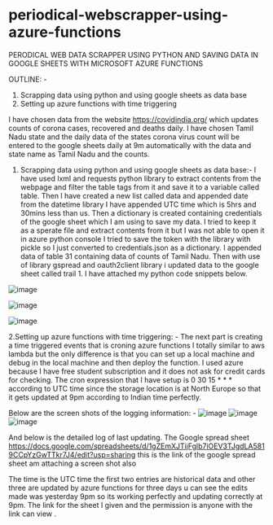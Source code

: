 # periodical-webscrapper-using-azure-functions
PERODICAL WEB DATA SCRAPPER USING PYTHON AND SAVING DATA IN GOOGLE SHEETS WITH MICROSOFT AZURE FUNCTIONS



OUTLINE: -
1.	Scrapping data using python and using google sheets as data base
2.	Setting up azure functions with time triggering

I have chosen data from the website https://covidindia.org/ which updates counts of corona cases, recovered and deaths daily. I have chosen Tamil Nadu state and the daily data of the states corona virus count will be entered to the google sheets daily at 9m automatically with the data and state name as Tamil Nadu and the counts.
1.	Scrapping data using python and using google sheets as data base:-
I have used lxml and requests python library to extract contents from the webpage and filter the table tags <tr> from it and save it to a variable called table.
Then I have created a new list called data and appended date from the datetime library I have appended UTC time which is 5hrs and 30mins less than us.
Then a dictionary is created containing credentials of the google sheet which I am using to save my data.
I tried to keep it as a sperate file and extract contents from it but I was not able to open it in azure python console I tried to save the token with the library with pickle so I just converted to credentials.json as a dictionary.
I appended data of table 31 containing data of counts of Tamil Nadu.
Then with use of library gspread and oauth2client library i updated data to the google sheet called trail 1.
I have attached my python code snippets below.
  
![image](https://user-images.githubusercontent.com/61831816/145394987-dec7fb0c-0be1-40d8-8c52-0e1fd45ab223.png)
 
![image](https://user-images.githubusercontent.com/61831816/145395087-6a4bfbea-b1db-4477-917c-12fdb2614919.png)
  
![image](https://user-images.githubusercontent.com/61831816/145395108-62d7fe31-54cf-44d4-9a53-35456ea88994.png)




 
 
 

2.Setting up azure functions with time triggering: -
The next part is creating a time triggered events that is croning azure functions I totally similar to aws lambda but the only difference is that you can set up a local machine and debug in the local machine and then deploy the function. I used azure because I have free student subscription and it does not ask for credit cards for checking.
The cron expression that I have setup is 0 30 15 * * * according to UTC time since the storage location is at North Europe so that it gets updated at 9pm according to Indian time perfectly.
 
Below are the screen shots of the logging information: -
![image](https://user-images.githubusercontent.com/61831816/145395134-62331bcb-5bee-4013-9f82-509e98322d95.png)
![image](https://user-images.githubusercontent.com/61831816/145395160-a4c8ba14-ebd2-47ad-a4c6-2e5a94d0b8a5.png)
![image](https://user-images.githubusercontent.com/61831816/145395180-16bad522-7073-4447-987b-61322752336d.png)
 
And below is the detailed log of last updating.
 The Google spread sheet
https://docs.google.com/spreadsheets/d/1gZEmXJTijFglb7iOEV3TJgdLA5819CCpYzGwTTkr7J4/edit?usp=sharing
this is the link of the google spread sheet am attaching a screen shot also
 
The time is the UTC time the first two entries are historical data and other three are updated by azure functions for three days u can see the edits made was yesterday 9pm so its working perfectly and updating correctly at 9pm.
The link for the sheet I given and the permission is anyone with the link can view .









